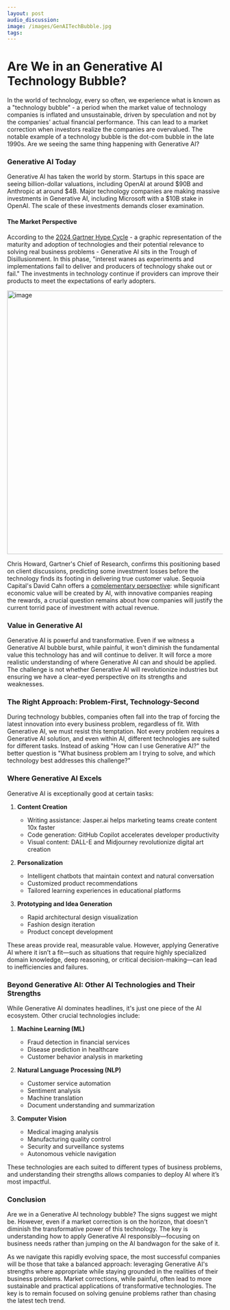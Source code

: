 ```yaml
---
layout: post 
audio_discussion: 
image: /images/GenAITechBubble.jpg
tags: 
---
```

# Are We in an Generative AI Technology Bubble?
In the world of technology, every so often, we experience what is known as a "technology bubble" - a period when the market value of technology companies is inflated and unsustainable, driven by speculation and not by the companies' actual financial performance. This can lead to a market correction when investors realize the companies are overvalued. The notable example of a technology bubble is the dot-com bubble in the late 1990s. Are we seeing the same thing happening with Generative AI?

### Generative AI Today
Generative AI has taken the world by storm. Startups in this space are seeing billion-dollar valuations, including OpenAI at around $90B and Anthropic at around $4B. Major technology companies are making massive investments in Generative AI, including Microsoft with a $10B stake in OpenAI. The scale of these investments demands closer examination.

#### The Market Perspective
According to the [2024 Gartner Hype Cycle](https://www.youtube.com/watch?v=qXKYOR3KqxQ) - a graphic representation of the maturity and adoption of technologies and their potential relevance to solving real business problems - Generative AI sits in the Trough of Disillusionment. In this phase, "interest wanes as experiments and implementations fail to deliver and producers of technology shake out or fail." The investments in technology continue if providers can improve their products to meet the expectations of early adopters.

<img width="614" alt="image" src="https://github.com/user-attachments/assets/48a69f0e-41fc-423a-b043-1d3eb10597b7">

Chris Howard, Gartner's Chief of Research, confirms this positioning based on client discussions, predicting some investment losses before the technology finds its footing in delivering true customer value. Sequoia Capital's David Cahn offers a [complementary perspective](https://www.sequoiacap.com/article/ais-600b-question/): while significant economic value will be created by AI, with innovative companies reaping the rewards, a crucial question remains about how companies will justify the current torrid pace of investment with actual revenue.

### Value in Generative AI
Generative AI is powerful and transformative.  Even if we witness a Generative AI bubble burst, while painful, it won't diminish the fundamental value this technology has and will continue to deliver.  It will force a more realistic understanding of where Generative AI can and should be applied.  The challenge is not whether Generative AI will revolutionize industries but ensuring we have a clear-eyed perspective on its strengths and weaknesses.

### The Right Approach: Problem-First, Technology-Second
During technology bubbles, companies often fall into the trap of forcing the latest innovation into every business problem, regardless of fit. With Generative AI, we must resist this temptation. Not every problem requires a Generative AI solution, and even within AI, different technologies are suited for different tasks. Instead of asking "How can I use Generative AI?" the better question is "What business problem am I trying to solve, and which technology best addresses this challenge?"

### Where Generative AI Excels
Generative AI is exceptionally good at certain tasks:
1. **Content Creation**
   - Writing assistance: Jasper.ai helps marketing teams create content 10x faster
   - Code generation: GitHub Copilot accelerates developer productivity
   - Visual content: DALL-E and Midjourney revolutionize digital art creation

2. **Personalization**
   - Intelligent chatbots that maintain context and natural conversation
   - Customized product recommendations
   - Tailored learning experiences in educational platforms

3. **Prototyping and Idea Generation**
   - Rapid architectural design visualization
   - Fashion design iteration
   - Product concept development

These areas provide real, measurable value. However, applying Generative AI where it isn’t a fit—such as situations that require highly specialized domain knowledge, deep reasoning, or critical decision-making—can lead to inefficiencies and failures.

### Beyond Generative AI: Other AI Technologies and Their Strengths
While Generative AI dominates headlines, it's just one piece of the AI ecosystem. Other crucial technologies include:
1. **Machine Learning (ML)**
   - Fraud detection in financial services
   - Disease prediction in healthcare
   - Customer behavior analysis in marketing

2. **Natural Language Processing (NLP)**
   - Customer service automation
   - Sentiment analysis
   - Machine translation
   - Document understanding and summarization

3. **Computer Vision**
   - Medical imaging analysis
   - Manufacturing quality control
   - Security and surveillance systems
   - Autonomous vehicle navigation

These technologies are each suited to different types of business problems, and understanding their strengths allows companies to deploy AI where it’s most impactful.

### Conclusion
Are we in a Generative AI technology bubble? The signs suggest we might be. However, even if a market correction is on the horizon, that doesn't diminish the transformative power of this technology. The key is understanding how to apply Generative AI responsibly—focusing on business needs rather than jumping on the AI bandwagon for the sake of it.

As we navigate this rapidly evolving space, the most successful companies will be those that take a balanced approach: leveraging Generative AI's strengths where appropriate while staying grounded in the realities of their business problems. Market corrections, while painful, often lead to more sustainable and practical applications of transformative technologies. The key is to remain focused on solving genuine problems rather than chasing the latest tech trend.
